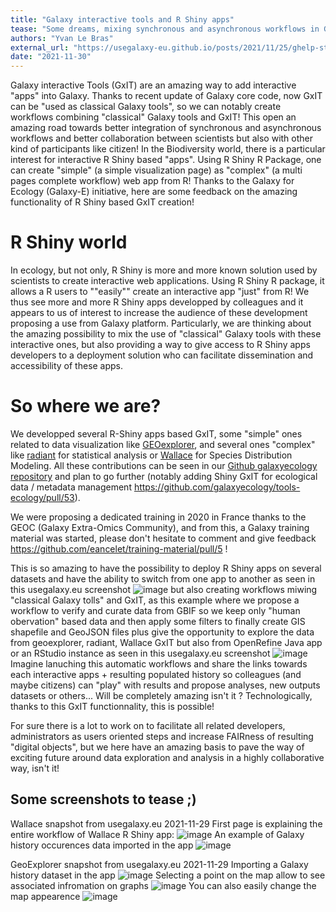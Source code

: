 ```yaml
---
title: "Galaxy interactive tools and R Shiny apps"
tease: "Some dreams, mixing synchronous and asynchronous workflows in Galaxy and adding high degree of interactivity into Galaxy thanks to R Shiny are ready to be reality"
authors: "Yvan Le Bras"
external_url: "https://usegalaxy-eu.github.io/posts/2021/11/25/ghelp-stats/plain.html"
date: "2021-11-30"
---
```


Galaxy interactive Tools (GxIT) are an amazing way to add interactive "apps" into Galaxy. Thanks to recent update of Galaxy core code, now GxIT can be "used as classical Galaxy tools", so we can notably create workflows combining "classical" Galaxy tools and GxIT! This open an amazing road towards better integration of synchronous and asynchronous workflows and better collaboration between scientists but also with other kind of participants like citizen! In the Biodiversity world, there is a particular interest for interactive R Shiny based "apps". Using R Shiny R Package, one can create "simple" (a simple visualization page) as "complex" (a multi pages complete workflow) web app from R! Thanks to the Galaxy for Ecology (Galaxy-E) initiative, here are some feedback on the amazing functionality of R Shiny based GxIT creation!


# R Shiny world

In ecology, but not only, R Shiny is more and more known solution used by scientists to create interactive web applications. Using R Shiny R package, it allows a R users to ""easily"" create an interactive app "just" from R! We thus see more and more R Shiny apps developped by colleagues and it appears to us of interest to increase the audience of these development proposing a use from Galaxy platform. Particularly, we are thinking about the amazing possibility to mix the use of "classical" Galaxy tools with these interactive ones, but also providing a way to give access to R Shiny apps developers to a deployment solution who can facilitate dissemination and accessibility of these apps.

# So where we are?

We developped several R-Shiny apps based GxIT, some "simple" ones related to data visualization like [GEOexplorer](http://bioconductor.org/packages/release/bioc/html/GEOexplorer.html), and several ones "complex" like [radiant](https://shiny.rstudio.com/gallery/radiant.html) for statistical analysis or [Wallace](https://wallaceecomod.github.io/) for Species Distribution Modeling. All these contributions can be seen in our [Github galaxyecology repository](https://github.com/galaxyecology/tools-ecology/tree/master/tools/interactive) and plan to go further (notably adding Shiny GxIT for ecological data / metadata management https://github.com/galaxyecology/tools-ecology/pull/53).

We were proposing a dedicated training in 2020 in France thanks to the GEOC (Galaxy Extra-Omics Community), and from this, a Galaxy training material was started, please don't hesitate to comment and give feedback https://github.com/eancelet/training-material/pull/5 !

This is so amazing to have the possibility to deploy R Shiny apps on several datasets and have the ability to switch from one app to another as seen in this usegalaxy.eu screenshot
![image](https://user-images.githubusercontent.com/7910679/143906873-b5d1cc7d-2aa5-4950-9473-6e336e4cf5be.png)
but also creating workflows miwing "classical Galaxy tolls" and GxIT, as this example where we propose a workflow to verify and curate data from GBIF so we keep only "human obervation" based data and then apply some filters to finally create GIS shapefile and GeoJSON files plus give the opportunity to explore the data from geoexplorer, radiant, Wallace GxIT but also from OpenRefine Java app or an RStudio instance as seen in this usegalaxy.eu screenshot
![image](https://user-images.githubusercontent.com/7910679/143908051-5c593c07-0f39-4506-a907-c42f64dc4a0c.png)
Imagine lanuching this automatic workflows and share the links towards each interactive apps + resulting populated history so colleagues (and maybe citizens) can "play" with results and propose analyses, new outputs datasets or others... Will be completely amazing isn't it ? Technologically, thanks to this GxIT functionnality, this is possible!

For sure there is a lot to work on to facilitate all related developers, administrators as users oriented steps and increase FAIRness of resulting "digital objects", but we here have an amazing basis to pave the way of exciting future around data exploration and analysis in a highly collaborative way, isn't it!

## Some screenshots to tease ;)
Wallace snapshot from usegalaxy.eu 2021-11-29
First page is explaining the entire workflow of Wallace R Shiny app:
![image](https://user-images.githubusercontent.com/7910679/143903656-f102852a-6b8b-4c99-a382-9fb7f743bca1.png)
An example of Galaxy history occurences data imported in the app
![image](https://user-images.githubusercontent.com/7910679/143904253-56cffcf9-d209-41ff-8d13-047a83045948.png)

GeoExplorer snapshot from usegalaxy.eu 2021-11-29
Importing a Galaxy history  dataset in the app
![image](https://user-images.githubusercontent.com/7910679/143904558-633351c0-efe9-413d-8169-33c726f69aba.png)
Selecting a point on the map allow to see associated infromation on graphs
![image](https://user-images.githubusercontent.com/7910679/143904700-bc4e0673-e897-4546-a3f6-d91d64627a49.png)
You can also easily change the map appearence
![image](https://user-images.githubusercontent.com/7910679/143906344-121c2b9d-43e5-4bca-ad30-3bbd77038558.png)



